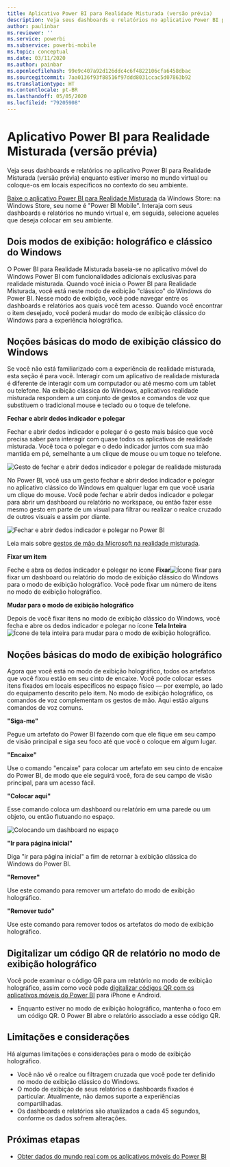 ```yaml
---
title: Aplicativo Power BI para Realidade Misturada (versão prévia)
description: Veja seus dashboards e relatórios no aplicativo Power BI para Realidade Misturada (versão prévia), seja dentro do mundo virtual ou no contexto do seu ambiente.
author: paulinbar
ms.reviewer: ''
ms.service: powerbi
ms.subservice: powerbi-mobile
ms.topic: conceptual
ms.date: 03/11/2020
ms.author: painbar
ms.openlocfilehash: 99e9c407a92d126ddc4c6f4822106cfa6458dbac
ms.sourcegitcommit: 7aa0136f93f88516f97ddd8031ccac5d07863b92
ms.translationtype: HT
ms.contentlocale: pt-BR
ms.lasthandoff: 05/05/2020
ms.locfileid: "79205908"
---
```

# <a name="power-bi-for-mixed-reality-app-preview"></a>Aplicativo Power BI para Realidade Misturada (versão prévia)
Veja seus dashboards e relatórios no aplicativo Power BI para Realidade Misturada (versão prévia) enquanto estiver imerso no mundo virtual ou coloque-os em locais específicos no contexto do seu ambiente. 

[Baixe o aplicativo Power BI para Realidade Misturada](https://www.microsoft.com/p/power-bi-mobile/9nblgggzlxn1?activetab=pivot%3aoverviewtab) da Windows Store: na Windows Store, seu nome é "Power BI Mobile". Interaja com seus dashboards e relatórios no mundo virtual e, em seguida, selecione aqueles que deseja colocar em seu ambiente. 

## <a name="two-views-windows-classic-and-holographic"></a>Dois modos de exibição: holográfico e clássico do Windows

O Power BI para Realidade Misturada baseia-se no aplicativo móvel do Windows Power BI com funcionalidades adicionais exclusivas para realidade misturada. Quando você inicia o Power BI para Realidade Misturada, você está neste modo de exibição "clássico" do Windows do Power BI. Nesse modo de exibição, você pode navegar entre os dashboards e relatórios aos quais você tem acesso. Quando você encontrar o item desejado, você poderá mudar do modo de exibição clássico do Windows para a experiência holográfica. 


## <a name="windows-classic-view-basics"></a>Noções básicas do modo de exibição clássico do Windows

Se você não está familiarizado com a experiência de realidade misturada, esta seção é para você. Interagir com um aplicativo de realidade misturada é diferente de interagir com um computador ou até mesmo com um tablet ou telefone. Na exibição clássica do Windows, aplicativos realidade misturada respondem a um conjunto de gestos e comandos de voz que substituem o tradicional mouse e teclado ou o toque de telefone. 

**Fechar e abrir dedos indicador e polegar**

Fechar e abrir dedos indicador e polegar é o gesto mais básico que você precisa saber para interagir com quase todos os aplicativos de realidade misturada. Você toca o polegar e o dedo indicador juntos com sua mão mantida em pé, semelhante a um clique de mouse ou um toque no telefone.  

![Gesto de fechar e abrir dedos indicador e polegar de realidade misturada](./media/mobile-mixed-reality-app/power-bi-hololens-airtap.png)

No Power BI, você usa um gesto fechar e abrir dedos indicador e polegar no aplicativo clássico do Windows em qualquer lugar em que você usaria um clique do mouse. Você pode fechar e abrir dedos indicador e polegar para abrir um dashboard ou relatório no workspace, ou então fazer esse mesmo gesto em parte de um visual para filtrar ou realizar o realce cruzado de outros visuais e assim por diante.

![Fechar e abrir dedos indicador e polegar no Power BI](./media/mobile-mixed-reality-app/power-bi-hololens-airtap-hand.png) 

Leia mais sobre [gestos de mão da Microsoft na realidade misturada](https://developer.microsoft.com/windows/mixed-reality/gestures).

**Fixar um item** 

Feche e abra os dedos indicador e polegar no ícone **Fixar**![Ícone fixar](./media/mobile-mixed-reality-app/power-bi-hololens-pin.png) para fixar um dashboard ou relatório do modo de exibição clássico do Windows para o modo de exibição holográfico. Você pode fixar um número de itens no modo de exibição holográfico. 

**Mudar para o modo de exibição holográfico**

Depois de você fixar itens no modo de exibição clássico do Windows, você fecha e abre os dedos indicador e polegar no ícone **Tela Inteira**![Ícone de tela inteira](./media/mobile-mixed-reality-app/power-bi-hololens-fullscreen.png) para mudar para o modo de exibição holográfico. 


## <a name="holographic-view-basics"></a>Noções básicas do modo de exibição holográfico

Agora que você está no modo de exibição holográfico, todos os artefatos que você fixou estão em seu cinto de encaixe. Você pode colocar esses itens fixados em locais específicos no espaço físico — por exemplo, ao lado do equipamento descrito pelo item. No modo de exibição holográfico, os comandos de voz complementam os gestos de mão. Aqui estão alguns comandos de voz comuns.

**"Siga-me"** 

Pegue um artefato do Power BI fazendo com que ele fique em seu campo de visão principal e siga seu foco até que você o coloque em algum lugar.

**"Encaixe"** 

Use o comando "encaixe" para colocar um artefato em seu cinto de encaixe do Power BI, de modo que ele seguirá você, fora de seu campo de visão principal, para um acesso fácil.

**"Colocar aqui"**

Esse comando coloca um dashboard ou relatório em uma parede ou um objeto, ou então flutuando no espaço.

![Colocando um dashboard no espaço](./media/mobile-mixed-reality-app/power-bi-hololens-place-visuals.png)

**"Ir para página inicial"**

Diga "ir para página inicial" a fim de retornar à exibição clássica do Windows do Power BI. 

**"Remover"**

Use este comando para remover um artefato do modo de exibição holográfico.

**"Remover tudo"** 

Use este comando para remover todos os artefatos do modo de exibição holográfico.


## <a name="scan-a-report-qr-code-in-holographic-view"></a>Digitalizar um código QR de relatório no modo de exibição holográfico

Você pode examinar o código QR para um relatório no modo de exibição holográfico, assim como você pode [digitalizar códigos QR com os aplicativos móveis do Power BI](mobile-apps-qr-code.md) para iPhone e Android.

- Enquanto estiver no modo de exibição holográfico, mantenha o foco em um código QR. O Power BI abre o relatório associado a esse código QR.

## <a name="limitations-and-considerations"></a>Limitações e considerações

Há algumas limitações e considerações para o modo de exibição holográfico.

- Você não vê o realce ou filtragem cruzada que você pode ter definido no modo de exibição clássico do Windows.
- O modo de exibição de seus relatórios e dashboards fixados é particular. Atualmente, não damos suporte a experiências compartilhadas.
- Os dashboards e relatórios são atualizados a cada 45 segundos, conforme os dados sofrem alterações.


## <a name="next-steps"></a>Próximas etapas

- [Obter dados do mundo real com os aplicativos móveis do Power BI](mobile-apps-data-in-real-world-context.md)

 



